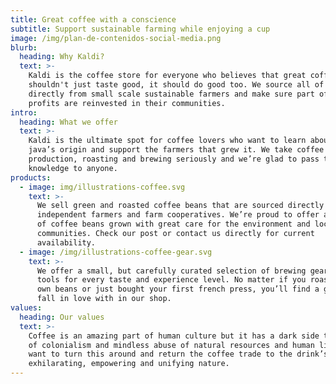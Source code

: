 ```yaml
---
title: Great coffee with a conscience
subtitle: Support sustainable farming while enjoying a cup
image: /img/plan-de-contenidos-social-media.png
blurb:
  heading: Why Kaldi?
  text: >-
    Kaldi is the coffee store for everyone who believes that great coffee
    shouldn't just taste good, it should do good too. We source all of our beans
    directly from small scale sustainable farmers and make sure part of the
    profits are reinvested in their communities.
intro:
  heading: What we offer
  text: >-
    Kaldi is the ultimate spot for coffee lovers who want to learn about their
    java’s origin and support the farmers that grew it. We take coffee
    production, roasting and brewing seriously and we’re glad to pass that
    knowledge to anyone.
products:
  - image: img/illustrations-coffee.svg
    text: >-
      We sell green and roasted coffee beans that are sourced directly from
      independent farmers and farm cooperatives. We’re proud to offer a variety
      of coffee beans grown with great care for the environment and local
      communities. Check our post or contact us directly for current
      availability.
  - image: /img/illustrations-coffee-gear.svg
    text: >-
      We offer a small, but carefully curated selection of brewing gear and
      tools for every taste and experience level. No matter if you roast your
      own beans or just bought your first french press, you’ll find a gadget to
      fall in love with in our shop.
values:
  heading: Our values
  text: >-
    Coffee is an amazing part of human culture but it has a dark side too – one
    of colonialism and mindless abuse of natural resources and human lives. We
    want to turn this around and return the coffee trade to the drink’s
    exhilarating, empowering and unifying nature.
---
```


